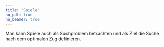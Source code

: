 ```yaml
---
title: "Spiele"
no_pdf: true
no_beamer: true
---
```



Man kann Spiele auch als Suchproblem betrachten und als Ziel die Suche nach dem optimalen Zug definieren.
